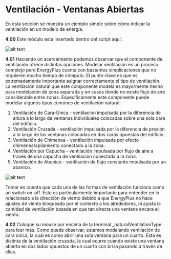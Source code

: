 # Ventilación - Ventanas Abiertas

En esta sección se muestra un ejemplo simple sobre cómo indicar la ventilación en un modelo de energía.

**4.00** Este módulo esta insertado dentro del script aquí:

![alt text](https://user-images.githubusercontent.com/44324576/52432381-96222c00-2b0a-11e9-9107-22d6dc01e8b9.png)

**4.01** Haciendo un acercamiento podemos observar que el componente de ventilación ofrece distintas opciones. Modelar ventilación es un proceso complejo pero EnergyPlus cuenta con bastantes simplicaciones que no requieren mucho tiempo de cómputo. El punto clave es que es extremadamente importante asignar correctamente el tipo de ventilación. La ventilación natural que este componente modela es mayormente hecho para modelación de zona separada y en casos donde no existe flujo de aire considerable entre zonas. Específicamente este componente puede modelar algunos tipos comúnes de ventilación natural:

  1. Ventilación de Cara-Única - ventilación impulsada por la diferencia de altura a lo largo de ventanas individuales colocadas sobre una sola cara del edificio.
  2. Ventilación Cruzada - ventilación impulsada por la diferencia de presión a lo largo de las ventanas colocadas en dos caras opuestas del edificio.
  3. Ventilación de Chimenea - ventilación impulsada por efecto chimenea/apilamiento conectado a la zona.
  4. Ventilación por Capucha - ventilación impulsada por flujo de aire a través de una capucha de ventilación conectada a la zona.
  5. Ventilación de Abanico -  ventilación de flujo constante impulsada por un abanico.
  
  ![alt text](https://user-images.githubusercontent.com/44324576/52433831-47769100-2b0e-11e9-90d8-bb75513e89b4.png)

Tomar en cuenta que cada una de las formas de ventilación funciona como un switch on-off. Esto es particularmente importante para entender en lo relacionado a la dirección de viento debido a que EnergyPlus no hace ajustes de viento bloqueado por el contexto a los alrededores, ni ajusta la cantidad de ventilación basada en que tan directa una ventana encara el viento.

**4.02** Coloque su mouse por encima de la terminal _naturalVentilationType para leer más. Como puede observar, estamos modelando ventilación de cara única, la cual es como abrir una sola ventana para un cuarto. Esta es distinta de la ventilación cruzada, la cual ocurre cuando existe una ventana abierta en dos lados opuestos de un cuarto con brisa pasando a través de ellas. 

